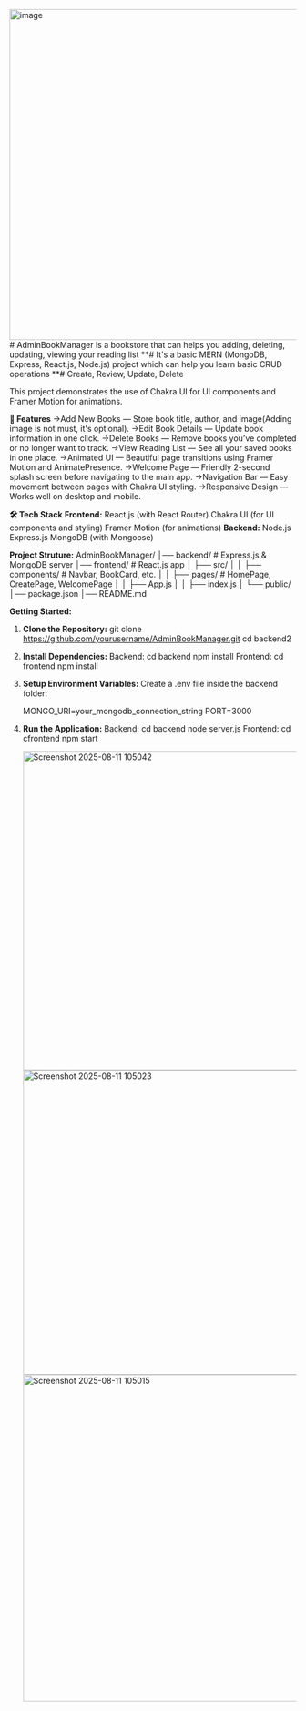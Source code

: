 <img width="1342" height="581" alt="image" src="https://github.com/user-attachments/assets/fb4742db-b437-41f3-90d7-d05efaf386c6" /># AdminBookManager is a bookstore that can helps you adding, deleting, updating, viewing your reading list
**# It's a basic MERN (MongoDB, Express, React.js, Node.js) project which can help you learn basic CRUD operations
**# Create, Review, Update, Delete

This project demonstrates the use of Chakra UI for UI components and Framer Motion for animations. 

**🚀 Features**
->Add New Books — Store book title, author, and image(Adding image is not must, it's optional).
->Edit Book Details — Update book information in one click.
->Delete Books — Remove books you’ve completed or no longer want to track.
->View Reading List — See all your saved books in one place.
->Animated UI — Beautiful page transitions using Framer Motion and AnimatePresence.
->Welcome Page — Friendly 2-second splash screen before navigating to the main app.
->Navigation Bar — Easy movement between pages with Chakra UI styling.
->Responsive Design — Works well on desktop and mobile.

**🛠 Tech Stack**
      **Frontend:**
        React.js (with React Router)
        Chakra UI (for UI components and styling)
        Framer Motion (for animations)
      **Backend:**
        Node.js
        Express.js
        MongoDB (with Mongoose)

**Project Struture:**
AdminBookManager/
│── backend/              # Express.js & MongoDB server
│── frontend/             # React.js app
│   ├── src/
│   │   ├── components/   # Navbar, BookCard, etc.
│   │   ├── pages/        # HomePage, CreatePage, WelcomePage
│   │   ├── App.js
│   │   ├── index.js
│   └── public/
│── package.json
│── README.md


**Getting Started:**
1) **Clone the Repository:**
    git clone https://github.com/yourusername/AdminBookManager.git
    cd backend2
2) **Install Dependencies:**
    Backend: 
        cd backend
        npm install
    Frontend:
        cd frontend
        npm install
3) **Setup Environment Variables:**
    Create a .env file inside the backend folder:
    
    MONGO_URI=your_mongodb_connection_string
    PORT=3000
4) **Run the Application:**
    Backend:
      cd backend
      node server.js
    Frontend:
      cd cfrontend
      npm start

   <img width="1359" height="560" alt="Screenshot 2025-08-11 105042" src="https://github.com/user-attachments/assets/a73c5467-77c8-4779-9b5c-c512180ac601" />
   <img width="1365" height="535" alt="Screenshot 2025-08-11 105023" src="https://github.com/user-attachments/assets/1678586f-9f8d-4863-a8d3-a655a5af5ed6" />
   <img width="1352" height="574" alt="Screenshot 2025-08-11 105015" src="https://github.com/user-attachments/assets/1080aa05-1d42-4143-8af5-82aa19cc77cf" />





